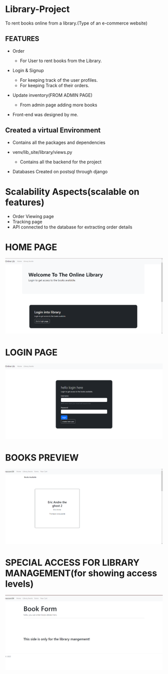 # Library-Project
To rent books online from a library.(Type of an e-commerce website)

## FEATURES
* Order
  - For User to rent books from the Library.

* Login & Signup
  - For keeping track of the user profiles.
  - For keeping Track of their orders.
  
* Update inventory(FROM ADMIN PAGE)
  - From admin page adding more books
  
* Front-end was designed by me.

## Created a virtual Environment 
* Contains all the packages and dependencies

* venv/lib_site/library/views.py 
  - Contains all the backend for the project

* Databases Created on postsql through django

# Scalability Aspects(scalable on features)
- Order Viewing page
- Tracking page
- API connected to the database for extracting order details

# HOME PAGE
<img src="venv\screenshots\Screenshot 2023-04-21 225825.png">

# LOGIN PAGE
<img src="venv\screenshots\Screenshot 2023-04-21 225915.png">

# BOOKS PREVIEW
<img src="venv\screenshots\Screenshot 2023-04-21 230354.png">

# SPECIAL ACCESS FOR LIBRARY MANAGEMENT(for showing access levels)
<img src="venv\screenshots\Screenshot 2023-04-21 230410.png">